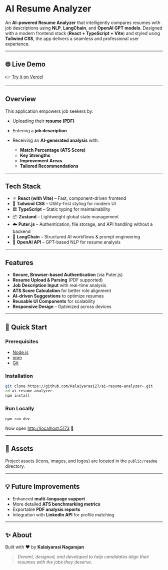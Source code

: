 # AI Resume Analyzer

An **AI-powered Resume Analyzer** that intelligently compares resumes with job descriptions using **NLP**, **LangChain**, and **OpenAI GPT models**. Designed with a modern frontend stack (**React + TypeScript + Vite**) and styled using **Tailwind CSS**, the app delivers a seamless and professional user experience.

---

## 🌐 Live Demo

👉 [Try it on Vercel](https://ai-resume-analyzer-fbz6runi6-kalaiyarasis-projects-7133f7b6.vercel.app/upload)

---

##  Overview

This application empowers job seekers by:

* Uploading their **resume (PDF)**
* Entering a **job description**
* Receiving an **AI-generated analysis** with:

  *  **Match Percentage (ATS Score)**
  *  **Key Strengths**
  *  **Improvement Areas**
  *  **Tailored Recommendations**

---

##  Tech Stack

* ⚛ **React (with Vite)** – Fast, component-driven frontend
* 🎨 **Tailwind CSS** – Utility-first styling for modern UI
* 🟦 **TypeScript** – Static typing for maintainability
* 📦 **Zustand** – Lightweight global state management
* ☁️ **Puter.js** – Authentication, file storage, and API handling without a backend
* 🔗 **LangChain** – Structured AI workflows & prompt engineering
* 🤖 **OpenAI API** – GPT-based NLP for resume analysis

---

##  Features

*  **Secure, Browser-based Authentication** (via Puter.js)
*  **Resume Upload & Parsing** (PDF supported)
*  **Job Description Input** with real-time analysis
*  **ATS Score Calculation** for better role alignment
*  **AI-driven Suggestions** to optimize resumes
*  **Reusable UI Components** for scalability
*  **Responsive Design** – Optimized across devices

---

## 🚀 Quick Start

### Prerequisites

* [Node.js](https://nodejs.org/)
* [npm](https://npmjs.com/)
* [Git](https://git-scm.com/)

### Installation

```bash
git clone https://github.com/Kalaiyarasi27/ai-resume-analyzer-.git
cd ai-resume-analyzer-
npm install
```

### Run Locally

```bash
npm run dev
```

Now open [http://localhost:5173](http://localhost:5173) 🚀

---

## 📂 Assets

Project assets (icons, images, and logos) are located in the `public/readme` directory.

---

## 💡 Future Improvements

* Enhanced **multi-language support**
* More detailed **ATS benchmarking metrics**
* Exportable **PDF analysis reports**
* Integration with **LinkedIn API** for profile matching

---

## ✨ About

Built with ❤️ by **Kalaiyarasi Nagarajan**

> *Dreamt, designed, and developed to help candidates align their resumes with the jobs they deserve.*
